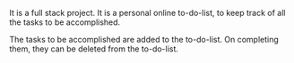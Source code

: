 It is a full stack project.
It is a personal online to-do-list, to keep track of all the tasks to be accomplished.

The tasks to be accomplished are added to the to-do-list.
On completing them, they can be deleted from the to-do-list.

